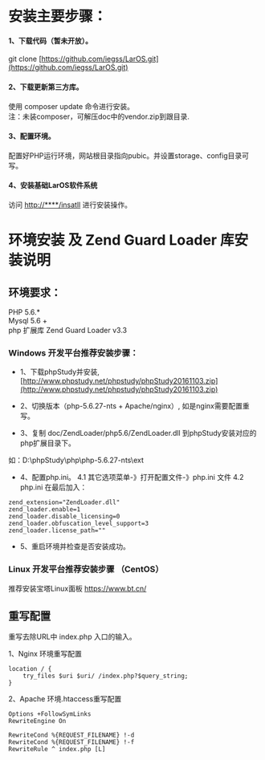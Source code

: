 # 安装主要步骤：

#### 1、下载代码（暂未开放）。

git clone [https://github.com/iegss/LarOS.git](https://github.com/iegss/LarOS.git)

#### 2、下载更新第三方库。

使用 composer update 命令进行安装。  
注：未装composer，可解压doc中的vendor.zip到跟目录.

#### 3、配置环境。

配置好PHP运行环境，网站根目录指向pubic。并设置storage、config目录可写。

#### 4、安装基础LarOS软件系统

访问 [http://\*\*\*\*/insatll](http://****/insatll) 进行安装操作。

# 环境安装 及 Zend Guard Loader 库安装说明

## 环境要求：

PHP 5.6.\*  
Mysql 5.6 +  
php 扩展库 Zend Guard Loader v3.3

### Windows 开发平台推荐安装步骤：

* 1、下载phpStudy并安装, [http://www.phpstudy.net/phpstudy/phpStudy20161103.zip](http://www.phpstudy.net/phpstudy/phpStudy20161103.zip)

* 2、切换版本（php-5.6.27-nts + Apache/nginx）, 如是nginx需要配置重写。

* 3、复制 doc/ZendLoader/php5.6/ZendLoader.dll 到phpStudy安装对应的php扩展目录下。

如：D:\phpStudy\php\php-5.6.27-nts\ext

* 4、配置php.ini。
4.1 其它选项菜单-》打开配置文件-》php.ini 文件
4.2 php.ini 在最后加入：
       
```
zend_extension="ZendLoader.dll"
zend_loader.enable=1
zend_loader.disable_licensing=0
zend_loader.obfuscation_level_support=3
zend_loader.license_path=""
```



* 5、重启环境并检查是否安装成功。


### Linux 开发平台推荐安装步骤 （CentOS）

推荐安装宝塔Linux面板
  https://www.bt.cn/


## 重写配置

重写去除URL中 index.php 入口的输入。

1、Nginx 环境重写配置

```
location / {
    try_files $uri $uri/ /index.php?$query_string;
}

```

2、Apache 环境.htaccess重写配置


```
Options +FollowSymLinks
RewriteEngine On

RewriteCond %{REQUEST_FILENAME} !-d
RewriteCond %{REQUEST_FILENAME} !-f
RewriteRule ^ index.php [L]
```









